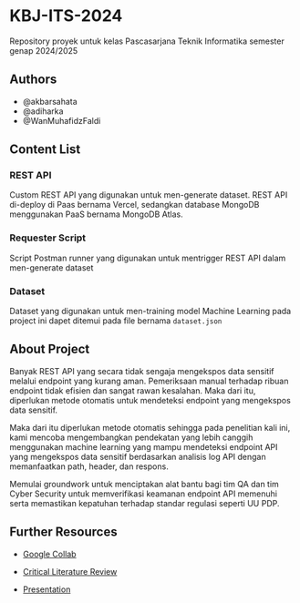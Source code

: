 # KBJ-ITS-2024

Repository proyek untuk kelas Pascasarjana Teknik Informatika semester genap 2024/2025

## Authors

- @akbarsahata
- @adiharka
- @WanMuhafidzFaldi

## Content List

### REST API

Custom REST API yang digunakan untuk men-generate dataset. REST API di-deploy di Paas bernama Vercel, sedangkan database MongoDB menggunakan PaaS bernama MongoDB Atlas.

### Requester Script

Script Postman runner yang digunakan untuk mentrigger REST API dalam men-generate dataset

### Dataset

Dataset yang digunakan untuk men-training model Machine Learning pada project ini dapet ditemui pada file bernama `dataset.json`

## About Project

Banyak REST API yang secara tidak sengaja mengekspos data sensitif melalui endpoint yang kurang aman. Pemeriksaan manual terhadap ribuan endpoint tidak efisien dan sangat rawan kesalahan. Maka dari itu, diperlukan metode otomatis untuk mendeteksi endpoint yang mengekspos data sensitif. 

Maka dari itu diperlukan metode otomatis sehingga pada penelitian kali ini, kami mencoba mengembangkan pendekatan yang lebih canggih menggunakan machine learning yang mampu mendeteksi endpoint API yang mengekspos data sensitif berdasarkan analisis log API dengan memanfaatkan path, header, dan respons.

Memulai groundwork untuk menciptakan alat bantu bagi tim QA dan tim Cyber Security untuk memverifikasi keamanan endpoint API memenuhi serta memastikan kepatuhan terhadap standar regulasi seperti UU PDP. 

## Further Resources

- [Google Collab](https://colab.research.google.com/drive/1HreKAZrolzMK7FqonsNOzitsPojECnFZ?usp=sharing)

- [Critical Literature Review](https://1drv.ms/w/s!AjkidNGp54V6iqdIlo5BHOg_UP4BbQ?e=GLSdWr)

- [Presentation](https://1drv.ms/b/s!AjkidNGp54V6iqdJ3F4sZbTqd4ehHQ?e=sl7hSD)


